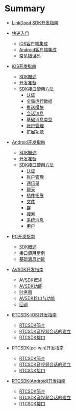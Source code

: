 # Summary
* [LinkDood SDK开发指南](README.md)
* [快速入门](QuickGuide/QuickGuide.md)
    * [iOS客户端集成](QuickGuide/QuickiOS.md)
    * [Android客户端集成](QuickGuide/QuickAndroid.md)
	* [常见错误码](QuickGuide/ErrorCode.md)
* [iOS开发指南]()
    * [SDK概述](iOS/describe.md)
    * [开发准备](iOS/prepare.md)
    * [SDK接口使用方法]()
    	* [认证](iOS/auth.md)
    	* [全局运行数据](iOS/auth.md#全局运行数据)
    	* [推送模块](iOS/auth.md#推送模块)
    	* [会话消息](iOS/chatMessage.md)
    	* [基础消息类型](iOS/chatMessage.md#基础消息类型)
    	* [账户管理](iOS/account.md)
    	* [扩展功能](iOS/account.md#扩展功能)

* [Android开发指南]()
	 * [SDK概述](Android/describe.md)
	 * [开发准备](Android/prepare.md)
	 * [SDK接口使用方法]()
	 	* [认证](Android/auth.md)
	 	* [账户管理](Android/account.md#账户管理)
	 	* [通讯录](Android/contact.md#通讯录)
	 	* [聊天](Android/chat.md)
	 	* [插件拓展](Android/ext.md#插件拓展)
	 	* [文件](Android/file.md#文件)
	 	* [群](Android/group.md#群)
	 	* [搜索](Android/search.md#搜索)
	 	* [系统消息](Android/sysMsg.md#系统消息)
	 	* [用户](Android/user.md#用户)

* [PC开发指南]()
	 * [SDK概述](PC/describe.md)
	 * [接口调用示例](PC/describe.md#接口调用示例)
	 * [基础消息功能](PC/basic.md)

* [AVSDK开发指南](AVSDK/AVSDK.md)
	 * [AVSDK概述](AVSDK/AVSDK.md#AVSDK概述)
	 * [AVSDK功能](AVSDK/AVSDK.md#AVSDK功能)
	 * [时序图](AVSDK/AVSDK.md#时序图)
	 * [AVSDK接口与功能](AVSDK/AVSDK.md#AVSDK接口与功能)
	 * [回调](AVSDK/AVSDK.md#回调)
* [RTCSDK(iOS)开发指南](AVSDK/RTCSDK_IOS.md)
	 * [RTCSDK简介](AVSDK/RTCSDK_IOS.md#RTCSDK简介)
	 * [RTCSDK音视频会话的建立](AVSDK/RTCSDK_IOS.md#RTCSDK音视频会话的建立)
	 * [RTCSDK接口](AVSDK/RTCSDK_IOS.md#RTCSDK接口)	
* [RTCSDK(pc-win)开发指南](AVSDK/RTCSDK_pc-win.md)
	 * [RTCSDK简介](AVSDK/RTCSDK_pc-win.md#RTCSDK简介)
	 * [RTCSDK音视频会话的建立](AVSDK/RTCSDK_pc-win.md#RTCSDK音视频会话的建立)
	 * [RTCSDK接口](AVSDK/RTCSDK_pc-win.md#RTCSDK接口)	
* [RTCSDK(Android)开发指南](AVSDK/RTCSDK_Android.md)
	 * [RTCSDK简介](AVSDK/RTCSDK_Android.md#RTCSDK简介)
	 * [RTCSDK音视频会话的建立](AVSDK/RTCSDK_Android.md#RTCSDK音视频会话的建立)
	 * [RTCSDK接口](AVSDK/RTCSDK_Android.md#RTCSDK接口)	